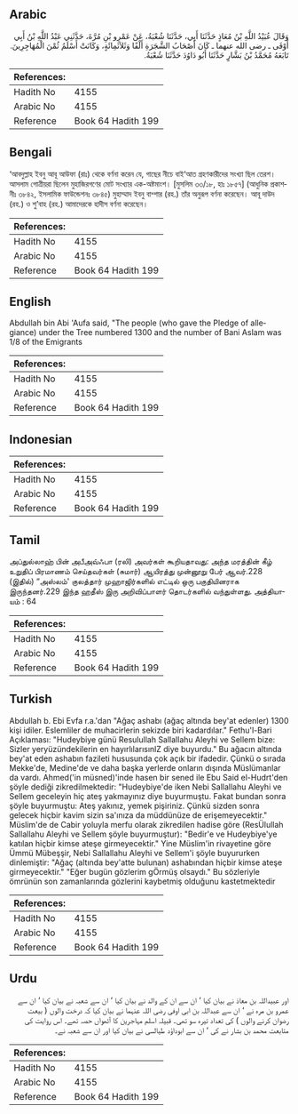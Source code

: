 ## Arabic


<div dir="rtl" lang="ar" style={{fontSize:'larger',backgroundColor:'#f8f9fa',padding:20}}>
وَقَالَ عُبَيْدُ اللَّهِ بْنُ مُعَاذٍ حَدَّثَنَا أَبِي، حَدَّثَنَا شُعْبَةُ، عَنْ عَمْرِو بْنِ مُرَّةَ، حَدَّثَنِي عَبْدُ اللَّهِ بْنُ أَبِي أَوْفَى ـ رضى الله عنهما ـ كَانَ أَصْحَابُ الشَّجَرَةِ أَلْفًا وَثَلاَثَمِائَةٍ، وَكَانَتْ أَسْلَمُ ثُمْنَ الْمُهَاجِرِينَ‏.‏ تَابَعَهُ مُحَمَّدُ بْنُ بَشَّارٍ حَدَّثَنَا أَبُو دَاوُدَ حَدَّثَنَا شُعْبَةُ‏.‏
</div>
<div style={{backgroundColor:'#f8f9fa',padding:20, marginBottom: 10}}><table> <thead> <tr> <th>References:</th> <th></th> </tr> </thead> <tbody><tr><td>Hadith No</td><td>4155</td></tr><tr><td>Arabic No</td><td>4155</td></tr><tr><td>Reference</td><td>Book 64 Hadith 199</td></tr></tbody></table></div>

## Bengali


<div dir="ltr" lang="bn" style={{fontSize:'larger',backgroundColor:'#f8f9fa',padding:20}}>
‘আবদুল্লাহ ইবনু আবূ আউফা (রাঃ) থেকে বর্ণনা করেন যে, গাছের নীচে বাই‘আত গ্রহণকারীদের সংখ্যা ছিল তেরশ। আসলাম গোত্রীয়রা ছিলেন মুহাজিরগণের মোট সংখ্যার এক-অষ্টমাংশ। [মুসলিম ৩৩/১৮, হাঃ ১৮৫৭] (আধুনিক প্রকাশনীঃ ৩৮৪২, ইসলামিক ফাউন্ডেশনঃ ৩৮৪৫) মুহাম্মাদ ইবনু বাশ্শার (রহ.) তাঁর অনুরূপ বর্ণনা করেছেন। আবূ দাউদ (রহ.) ও শু’বাহ (রহ.) আমাদেরকে হাদীস বর্ণনা করেছেন।
</div>
<div style={{backgroundColor:'#f8f9fa',padding:20, marginBottom: 10}}><table> <thead> <tr> <th>References:</th> <th></th> </tr> </thead> <tbody><tr><td>Hadith No</td><td>4155</td></tr><tr><td>Arabic No</td><td>4155</td></tr><tr><td>Reference</td><td>Book 64 Hadith 199</td></tr></tbody></table></div>

## English


<div dir="ltr" lang="en" style={{fontSize:'larger',backgroundColor:'#f8f9fa',padding:20}}>
Abdullah bin Abi 'Aufa said, "The people (who gave the Pledge of allegiance) under the Tree numbered 1300 and the number of Bani Aslam was 1/8 of the Emigrants
</div>
<div style={{backgroundColor:'#f8f9fa',padding:20, marginBottom: 10}}><table> <thead> <tr> <th>References:</th> <th></th> </tr> </thead> <tbody><tr><td>Hadith No</td><td>4155</td></tr><tr><td>Arabic No</td><td>4155</td></tr><tr><td>Reference</td><td>Book 64 Hadith 199</td></tr></tbody></table></div>

## Indonesian


<div dir="ltr" lang="id" style={{fontSize:'larger',backgroundColor:'#f8f9fa',padding:20}}>

</div>
<div style={{backgroundColor:'#f8f9fa',padding:20, marginBottom: 10}}><table> <thead> <tr> <th>References:</th> <th></th> </tr> </thead> <tbody><tr><td>Hadith No</td><td>4155</td></tr><tr><td>Arabic No</td><td>4155</td></tr><tr><td>Reference</td><td>Book 64 Hadith 199</td></tr></tbody></table></div>

## Tamil


<div dir="ltr" lang="ta" style={{fontSize:'larger',backgroundColor:'#f8f9fa',padding:20}}>
அப்துல்லாஹ் பின் அபீஅவ்ஃபா (ரலி) அவர்கள் கூறியதாவது: அந்த மரத்தின் கீழ் உறுதிப் பிரமாணம் செய்தவர்கள் (சுமார்) ஆயிரத்து முன்னூறு பேர் ஆவர்.228 (இதில்) “அஸ்லம்' குலத்தார் முஹாஜிர்களில் எட்டில் ஒரு பகுதியினராக இருந்தனர்.229 இந்த ஹதீஸ் இரு அறிவிப்பாளர் தொடர்களில் வந்துள்ளது. அத்தியாயம் : 64
</div>
<div style={{backgroundColor:'#f8f9fa',padding:20, marginBottom: 10}}><table> <thead> <tr> <th>References:</th> <th></th> </tr> </thead> <tbody><tr><td>Hadith No</td><td>4155</td></tr><tr><td>Arabic No</td><td>4155</td></tr><tr><td>Reference</td><td>Book 64 Hadith 199</td></tr></tbody></table></div>

## Turkish


<div dir="ltr" lang="tr" style={{fontSize:'larger',backgroundColor:'#f8f9fa',padding:20}}>
Abdullah b. Ebi Evfa r.a.'dan "Ağaç ashabı (ağaç altında bey'at edenler) 1300 kişi idiler. Eslemliler de muhacirlerin sekizde biri kadardılar." Fethu'l-Bari Açıklaması: "Hudeybiye günü Resulullah Sallallahu Aleyhi ve Sellem bize: Sizler yeryüzündekilerin en hayırlılarısınlZ diye buyurdu." Bu ağacın altında bey'at eden ashabın fazileti hususunda çok açık bir ifadedir. Çünkü o sırada Mekke'de, Medine'de ve daha başka yerlerde onların dışında Müslümanlar da vardı. Ahmed('in müsned)'inde hasen bir sened ile Ebu Said el-Hudrt'den şöyle dediği zikredilmektedir: "Hudeybiye'de iken Nebi Sallallahu Aleyhi ve Sellem geceleyin hiç ateş yakmayınız diye buyurmuştu. Fakat bundan sonra şöyle buyurmuştu: Ateş yakınız, yemek pişiriniz. Çünkü sizden sonra gelecek hiçbir kavim sizin sa'ınıza da müddünüze de erişemeyecektir." Müslim'de de Cabir yoluyla merfu olarak zikredilen hadise göre (ResÜlullah Sallallahu Aleyhi ve Sellem şöyle buyurmuştur): "Bedir'e ve Hudeybiye'ye katılan hiçbir kimse ateşe girmeyecektir." Yine Müslim'in rivayetine göre Ümmü Mübeşşir, Nebi Sallallahu Aleyhi ve Sellem'i şöyle buyururken dinlemiştir: "Ağaç (altında bey'atte bulunan) ashabından hiçbir kimse ateşe girmeyecektir." "Eğer bugün gözlerim gÖrmüş olsaydı." Bu sözleriyle ömrünün son zamanlarında gözlerini kaybetmiş olduğunu kastetmektedir
</div>
<div style={{backgroundColor:'#f8f9fa',padding:20, marginBottom: 10}}><table> <thead> <tr> <th>References:</th> <th></th> </tr> </thead> <tbody><tr><td>Hadith No</td><td>4155</td></tr><tr><td>Arabic No</td><td>4155</td></tr><tr><td>Reference</td><td>Book 64 Hadith 199</td></tr></tbody></table></div>

## Urdu


<div dir="rtl" lang="ur" style={{fontSize:'larger',backgroundColor:'#f8f9fa',padding:20}}>
اور عبیداللہ بن معاذ نے بیان کیا ‘ ان سے ان کے والد نے بیان کیا ‘ ان سے شعبہ نے بیان کیا ‘ ان سے عمرو بن مرہ نے ‘ ان سے عبداللہ بن ابی اوفی رضی اللہ عنہما نے بیان کیا کہ درخت والوں ( بیعت رضوان کرنے والوں ) کی تعداد تیرہ سو تھی۔ قبیلہ اسلم مہاجرین کا آٹھواں حصہ تھے۔ اس روایت کی متابعت محمد بن بشار نے کی ‘ ان سے ابوداؤد طیالسی نے بیان کیا اور ان سے شعبہ نے۔
</div>
<div style={{backgroundColor:'#f8f9fa',padding:20, marginBottom: 10}}><table> <thead> <tr> <th>References:</th> <th></th> </tr> </thead> <tbody><tr><td>Hadith No</td><td>4155</td></tr><tr><td>Arabic No</td><td>4155</td></tr><tr><td>Reference</td><td>Book 64 Hadith 199</td></tr></tbody></table></div>